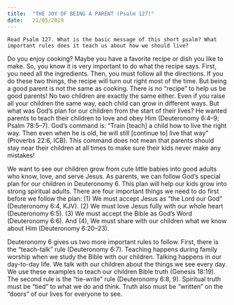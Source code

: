 ```yaml
---
title:  "THE JOY OF BEING A PARENT (Psalm 127)"
date:   21/05/2019
---
```




`Read Psalm 127. What is the basic message of this short psalm? What important rules does it teach us about how we should live?`

Do you enjoy cooking? Maybe you have a favorite recipe or dish you like to make. So, you know it is very important to do what the recipe says. First, you need all the ingredients. Then, you must follow all the directions. If you do these two things, the recipe will turn out right most of the time. But being a good parent is not the same as cooking. There is no “recipe” to help us be good parents! No two children are exactly the same either. Even if you raise all your children the same way, each child can grow in different ways. But what was God’s plan for our children from the start of their lives? He wanted parents to teach their children to love and obey Him (Deuteronomy 6:4–9; Psalm 78:5–7). God’s command is: “Train [teach] a child how to live the right way. Then even when he is old, he will still [continue to] live that way” (Proverbs 22:6, ICB). This command does not mean that parents should stay near their children at all times to make sure their kids never make any mistakes!

We want to see our children grow from cute little babies into good adults who know, love, and serve Jesus. As parents, we can follow God’s special plan for our children in Deuteronomy 6. This plan will help our kids grow into strong spiritual adults. There are four important things we need to do first before we follow the plan: (1) We must accept Jesus as “the Lord our God” (Deuteronomy 6:4, KJV). (2) We must love Jesus fully with our whole heart (Deuteronomy 6:5). (3) We must accept the Bible as God’s Word (Deuteronomy 6:6). And (4), We must share with our children what we know about Him (Deuteronomy 6:20–23).

Deuteronomy 6 gives us two more important rules to follow. First, there is the “teach-talk” rule (Deuteronomy 6:7). Teaching happens during family worship when we study the Bible with our children. Talking happens in our day-to-day life. We talk with our children about the things we see every day. We use these examples to teach our children Bible truth (Genesis 18:19). The second rule is the “tie-write” rule (Deuteronomy 6:8, 9). Spiritual truth must be “tied” to what we do and think. Truth also must be “written” on the “doors” of our lives for everyone to see. 